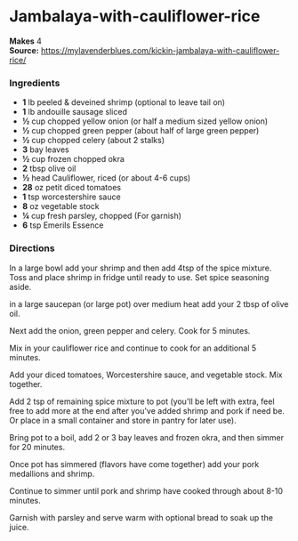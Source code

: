 #  Jambalaya-with-cauliflower-rice


**Makes** 4    
**Source:** <https://mylavenderblues.com/kickin-jambalaya-with-cauliflower-rice/>

###  Ingredients

  *  **1** lb peeled & deveined shrimp (optional to leave tail on)
  *   **1** lb andouille sausage sliced
  *   **½** cup chopped yellow onion (or half a medium sized yellow onion)
  *   **½** cup chopped green pepper (about half of large green pepper)
  *   **½** cup chopped celery (about 2 stalks)
  *   **3** bay leaves
  *   **½** cup frozen chopped okra
  *   **2** tbsp olive oil
  *   **½** head Cauliflower, riced (or about 4-6 cups)
  *   **28** oz petit diced tomatoes
  *   **1** tsp worcestershire sauce
  *   **8** oz vegetable stock
  *   **¼** cup fresh parsley, chopped (For garnish)
  *   **6** tsp Emerils Essence

###  Directions

In a large bowl add your shrimp and then add 4tsp of the spice mixture. Toss
and place shrimp in fridge until ready to use. Set spice seasoning aside.

in a large saucepan (or large pot) over medium heat add your 2 tbsp of olive
oil.

Next add the onion, green pepper and celery. Cook for 5 minutes.

Mix in your cauliflower rice and continue to cook for an additional 5 minutes.

Add your diced tomatoes, Worcestershire sauce, and vegetable stock. Mix
together.

Add 2 tsp of remaining spice mixture to pot (you'll be left with extra, feel
free to add more at the end after you've added shrimp and pork if need be. Or
place in a small container and store in pantry for later use).

Bring pot to a boil, add 2 or 3 bay leaves and frozen okra, and then simmer
for 20 minutes.

Once pot has simmered (flavors have come together) add your pork medallions
and shrimp.

Continue to simmer until pork and shrimp have cooked through about 8-10
minutes.

Garnish with parsley and serve warm with optional bread to soak up the juice.

